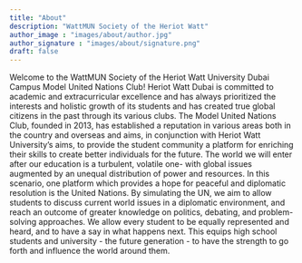 ```yaml
---
title: "About"
description: "WattMUN Society of the Heriot Watt"
author_image : "images/about/author.jpg"
author_signature : "images/about/signature.png"
draft: false
---
```


Welcome to the WattMUN Society of the Heriot Watt University Dubai Campus Model United Nations Club! Heriot Watt Dubai is committed to academic and extracurricular excellence and has always prioritized the interests and holistic growth of its students and has created true global citizens in the past through its various clubs. The Model United Nations Club, founded in 2013, has established a reputation in various areas both in the country and overseas and aims, in conjunction with Heriot Watt University’s aims, to provide the student community a platform for enriching their skills to create better individuals for the future. The world we will enter after our education is a turbulent, volatile one- with global issues augmented by an unequal distribution of power and resources. In this scenario, one platform which provides a hope for peaceful and diplomatic resolution is the United Nations. By simulating the UN, we aim to allow students to discuss current world issues in a diplomatic environment, and reach an outcome of greater knowledge on politics, debating, and problem-solving approaches. We allow every student to be equally represented and heard, and to have a say in what happens next. This equips high school students and university - the future generation - to have the strength to go forth and influence the world around them. 
